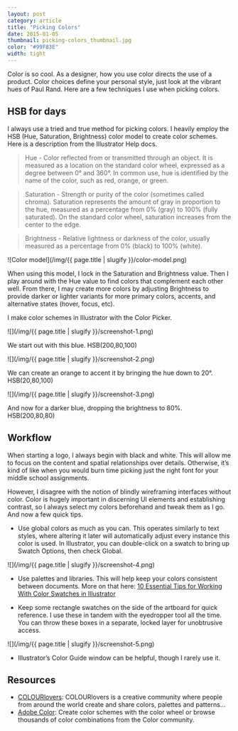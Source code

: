 ```yaml
---
layout: post
category: article
title: "Picking Colors"
date: 2015-01-05
thumbnail: picking-colors_thumbnail.jpg
color: "#99F83E"
width: tight
---
```


Color is so cool. As a designer, how you use color directs the use of a product. Color choices define your personal style, just look at the vibrant hues of Paul Rand. Here are a few techniques I use when picking colors.

## HSB for days

I always use a tried and true method for picking colors. I heavily employ the HSB (Hue, Saturation, Brightness) color model to create color schemes. Here is a description from the Illustrator Help docs.

> Hue - Color reflected from or transmitted through an object. It is measured as a location on the standard color wheel, expressed as a degree between 0° and 360°. In common use, hue is identified by the name of the color, such as red, orange, or green.

> Saturation - Strength or purity of the color (sometimes called chroma). Saturation represents the amount of gray in proportion to the hue, measured as a percentage from 0% (gray) to 100% (fully saturated). On the standard color wheel, saturation increases from the center to the edge.

> Brightness - Relative lightness or darkness of the color, usually measured as a percentage from 0% (black) to 100% (white).

![Color model](/img/{{ page.title | slugify }}/color-model.png)

When using this model, I lock in the Saturation and Brightness value. Then I play around with the Hue value to find colors that complement each other well. From there, I may create more colors by adjusting Brightness to provide darker or lighter variants for more primary colors, accents, and alternative states (hover, focus, etc).

I make color schemes in Illustrator with the Color Picker.

![](/img/{{ page.title | slugify }}/screenshot-1.png)

We start out with this blue. HSB(200,80,100)

![](/img/{{ page.title | slugify }}/screenshot-2.png)

We can create an orange to accent it by bringing the hue down to 20°. HSB(20,80,100)

![](/img/{{ page.title | slugify }}/screenshot-3.png)

And now for a darker blue, dropping the brightness to 80%. HSB(200,80,80)

## Workflow

When starting a logo, I always begin with black and white. This will allow me to focus on the content and spatial relationships over details. Otherwise, it’s kind of like when you would burn time picking just the right font for your middle school assignments.

However, I disagree with the notion of blindly wireframing interfaces without color. Color is hugely important in discerning UI elements and establishing contrast, so I always select my colors beforehand and tweak them as I go.
And now a few quick tips.

- Use global colors as much as you can. This operates similarly to text styles, where altering it later will automatically adjust every instance this color is used. In Illustrator, you can double-click on a swatch to bring up Swatch Options, then check Global.

![](/img/{{ page.title | slugify }}/screenshot-4.png)

- Use palettes and libraries. This will help keep your colors consistent between documents. More on that here: [10 Essential Tips for Working With Color Swatches in Illustrator](https://creativepro.com/10-essential-tips-for-working-with-color-swatches-illustrator/)

- Keep some rectangle swatches on the side of the artboard for quick reference. I use these in tandem with the eyedropper tool all the time. You can throw these boxes in a separate, locked layer for unobtrusive access.

![](/img/{{ page.title | slugify }}/screenshot-5.png)

- Illustrator’s Color Guide window can be helpful, though I rarely use it.

## Resources

- [COLOURlovers](https://www.colourlovers.com): COLOURlovers is a creative community where people from around the world create and share colors, palettes and patterns…
- [Adobe Color](https://color.adobe.com): Create color schemes with the color wheel or browse thousands of color combinations from the Color community.
